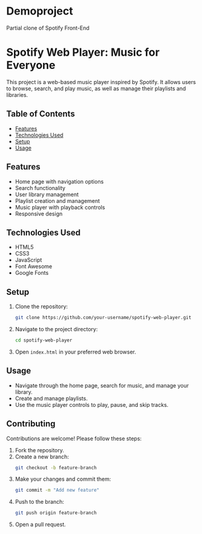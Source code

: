 # Demoproject
Partial clone of Spotify Front-End

# Spotify Web Player: Music for Everyone

This project is a web-based music player inspired by Spotify. It allows users to browse, search, and play music, as well as manage their playlists and libraries.

## Table of Contents

- [Features](#features)
- [Technologies Used](#technologies-used)
- [Setup](#setup)
- [Usage](#usage)

## Features

- Home page with navigation options
- Search functionality
- User library management
- Playlist creation and management
- Music player with playback controls
- Responsive design

## Technologies Used

- HTML5
- CSS3
- JavaScript
- Font Awesome
- Google Fonts

## Setup

1. Clone the repository:
   ```bash
   git clone https://github.com/your-username/spotify-web-player.git
   ```
2. Navigate to the project directory:
   ```bash
   cd spotify-web-player
   ```
3. Open `index.html` in your preferred web browser.

## Usage

- Navigate through the home page, search for music, and manage your library.
- Create and manage playlists.
- Use the music player controls to play, pause, and skip tracks.

## Contributing

Contributions are welcome! Please follow these steps:

1. Fork the repository.
2. Create a new branch:
   ```bash
   git checkout -b feature-branch
   ```
3. Make your changes and commit them:
   ```bash
   git commit -m "Add new feature"
   ```
4. Push to the branch:
   ```bash
   git push origin feature-branch
   ```
5. Open a pull request.
